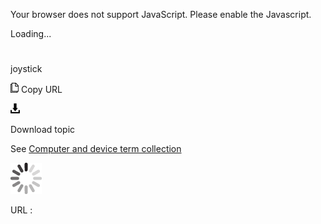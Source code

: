 Your browser does not support JavaScript. Please enable the Javascript.

Loading...

# 

joystick

![Copy URL](joystick_files/Copy.png)
Copy URL

![Download](joystick_files/Download.png)

Download topic

See [Computer and device term collection](https://worldready.cloudapp.net/Styleguide/Read?id=2700&topicid=26597)

![In progress](joystick_files/activity-large.gif)

URL :
